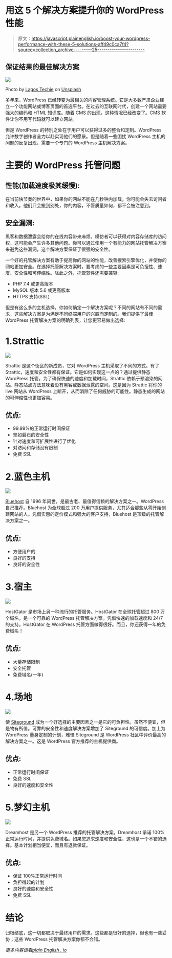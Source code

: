 # 用这 5 个解决方案提升你的 WordPress 性能

> 原文：<https://javascript.plainenglish.io/boost-your-wordpress-performance-with-these-5-solutions-aff49c0ca7f4?source=collection_archive---------25----------------------->

## 保证结果的最佳解决方案

![](img/514ef3a7dde6b7bd9ec41fbc3d5e9d0e.png)

Photo by [Lagos Techie](https://unsplash.com/@heylagostechie?utm_source=medium&utm_medium=referral) on [Unsplash](https://unsplash.com?utm_source=medium&utm_medium=referral)

多年来，WordPress 已经转变为最相关的内容管理系统。它是大多数严肃企业建立一个功能网站或博客页面的首选平台。在过去的互联网时代，创建一个网站需要强大的编码和 HTML 知识库。随着 CMS 的出现，这种情况已经改变了。CMS 软件让你不用写代码就可以建立网站。

但是 WordPress 的特别之处在于用户可以获得过多的整合和定制。WordPress 允许数字创作者全力以赴实现他们的愿景。但是随着一些困扰 WordPress 主机的问题的反复出现，需要一个专门的 WordPress 主机解决方案。

# 主要的 WordPress 托管问题

## **性能(加载速度极其缓慢):**

在当前快节奏的世界中，如果你的网站不能在几秒钟内加载，你可能会失去访问者和收入。他们只会搬到别处，你的内容，不管质量如何，都不会被注意到。

## **安全漏洞:**

黑客和数据泄露会给你的在线内容带来麻烦。模仿者可以获得对内容存储库的访问权，这可能会产生许多其他问题。你可以通过使用一个有能力的网站托管解决方案来避免这些漏洞，这个解决方案保证了很强的安全性。

一个好的托管解决方案有助于提高你的网站的性能，改善搜索引擎优化，并使你的网站更加安全。在选择托管解决方案时，要考虑的一些主要因素是可负担性、速度、安全性和可伸缩性。除此之外，托管软件还需要兼容:

*   PHP 7.4 或更高版本
*   MySQL 版本 5.6 或更高版本
*   HTTPS 支持(SSL)

但是有这么多的主机选择，你如何确定一个解决方案呢？不同的网站有不同的需求，这些解决方案是为满足不同终端用户的兴趣而定制的。我们提供了最佳 WordPress 托管解决方案的明确列表，让您更容易做出选择:

# 1.Strattic

![](img/72f106a7f75772ccf99a56313a79338b.png)

Strattic 是这个街区的新成员，它对 WordPress 主机采取了不同的方式。有了 Strattic，速度和安全性都有保证。它是如何实现这一点的？通过提供静态 WordPress 托管。为了确保快速的速度和加载时间，Strattic 依赖于预渲染的网站。静态站点方法意味着没有黑客或数据泄露的空间。这是因为 Strattic 将你的 live 网站从 WordPress 上断开，从而消除了任何威胁的可能性。静态生成的网站的可伸缩性也更加容易。

## **优点**:

*   99.99%的正常运行时间保证
*   坚如磐石的安全性
*   针对速度和可扩展性进行了优化
*   对访问和存储没有限制
*   免费 SSL

# 2.蓝色主机

![](img/441dd6c03dba417690f710c4d1441acf.png)

[Bluehost](https://www.bluehost.in/) 自 1996 年问世，是最古老、最值得信赖的解决方案之一。WordPress 自己推荐。Bluehost 为全球超过 200 万用户提供服务，尤其适合那些从零开始创建网站的人。凭借实惠的定价模式和强大的客户支持，Bluehost 是顶级的托管解决方案之一。

## **优点**:

*   方便用户的
*   良好的支持
*   良好的安全性

# 3.宿主

![](img/0239f966efa77b81df7b775d406eafa5.png)

HostGator 是市场上另一种流行的托管服务。HostGator 在全球托管超过 800 万个域名，是一个可靠的 WordPress 托管解决方案。凭借快速的加载速度和 24/7 的支持，HostGator 在 WordPress 托管方面做得很好。而且，你还获得一年的免费域名！

## **优点**:

*   大量存储限制
*   安全托管
*   免费域名(一年)

# 4.场地

![](img/fa3b127229a7a3fdf53ef6e7f0ae070d.png)

使 [Siteground](https://www.siteground.com/) 成为一个好选择的主要因素之一是它的可负担性。虽然不便宜，但是物有所值。可靠的安全性和速度解决方案增加了 Siteground 的可信度。加上为 WordPress 量身定制的计划，难怪 Siteground 是 WordPress 社区中评价最高的解决方案之一。这是 WordPress 官方推荐的主机提供商。

## **优点**:

*   正常运行时间保证
*   免费 SSL
*   良好的速度和安全性

# 5.梦幻主机

![](img/233f7140010c1f8c0a74d92013736a5a.png)

Dreamhost 是另一个 WordPress 推荐的托管解决方案。Dreamhost 承诺 100%正常运行时间，并提供免费域名。如果您追求速度和安全性，这也是一个不错的选择。基本计划相当便宜，而且有退款保证。

## **优点**:

*   保证 100%正常运行时间
*   负担得起的计划
*   良好的速度和安全性
*   免费 SSL

# 结论

归根结底，这一切都取决于最终用户的需求。这些都是很好的选择，但也有一些妥协；这些 WordPress 托管解决方案你都不会错。

*更多内容请看*[*plain English . io*](http://plainenglish.io/)